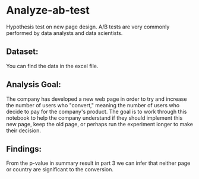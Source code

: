 # Analyze-ab-test
Hypothesis test on new page design.
A/B tests are very commonly performed by data analysts and data scientists.

## Dataset:
You can find the data in the excel file.
## Analysis Goal:
The company has developed a new web page in order to try and increase the number of users who "convert," meaning the number of users who decide to pay for the company's product. The goal is to work through this notebook to help the company understand if they should implement this new page, keep the old page, or perhaps run the experiment longer to make their decision.

## Findings:
From the p-value in summary result in part 3 we can infer that neither page or country are significant to the conversion.
